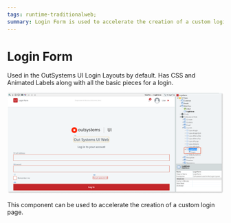 ```yaml
---
tags: runtime-traditionalweb; 
summary: Login Form is used to accelerate the creation of a custom login page.
---
```


# Login Form

Used in the OutSystems UI Login Layouts by default. Has CSS and Animated Labels along with all the basic pieces for a login.

![](<images/loginform-1-ss.png>)


This component can be used to accelerate the creation of a custom login page.